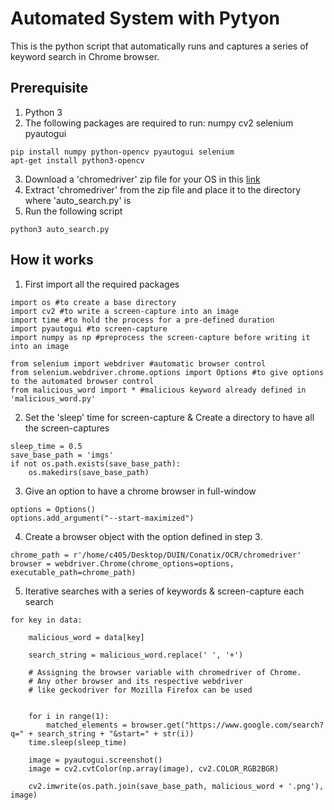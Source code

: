 # Automated System with Pytyon
This is the python script that automatically runs and  captures a series of keyword search in Chrome browser.

## Prerequisite
1. Python 3
2. The following packages are required to run: numpy cv2 selenium pyautogui
```
pip install numpy python-opencv pyautogui selenium
apt-get install python3-opencv
```
3. Download a 'chromedriver' zip file for your OS in this [link](https://chromedriver.chromium.org/downloads)
4. Extract 'chromedriver' from the zip file and place it to the directory where 'auto_search.py' is 
5. Run the following script
```
python3 auto_search.py
```

## How it works
1. First import all the required packages

```
import os #to create a base directory
import cv2 #to write a screen-capture into an image
import time #to hold the process for a pre-defined duration
import pyautogui #to screen-capture
import numpy as np #preprocess the screen-capture before writing it into an image

from selenium import webdriver #automatic browser control
from selenium.webdriver.chrome.options import Options #to give options to the automated browser control
from malicious_word import * #malicious keyword already defined in 'malicious_word.py'
```

2. Set the 'sleep' time for screen-capture \& Create a directory to have all the screen-captures
```
sleep_time = 0.5
save_base_path = 'imgs'
if not os.path.exists(save_base_path):
    os.makedirs(save_base_path)
```

3. Give an option to have a chrome browser in full-window
```
options = Options()
options.add_argument("--start-maximized")
```

4. Create a browser object with the option defined in step 3.
```
chrome_path = r'/home/c405/Desktop/DUIN/Conatix/OCR/chromedriver'
browser = webdriver.Chrome(chrome_options=options, executable_path=chrome_path)
```

5. Iterative searches with a series of keywords \& screen-capture each search
```
for key in data:

    malicious_word = data[key]

    search_string = malicious_word.replace(' ', '+')

    # Assigning the browser variable with chromedriver of Chrome.
    # Any other browser and its respective webdriver
    # like geckodriver for Mozilla Firefox can be used


    for i in range(1):
        matched_elements = browser.get("https://www.google.com/search?q=" + search_string + "&start=" + str(i))
    time.sleep(sleep_time)

    image = pyautogui.screenshot()
    image = cv2.cvtColor(np.array(image), cv2.COLOR_RGB2BGR)

    cv2.imwrite(os.path.join(save_base_path, malicious_word + '.png'), image)
```
